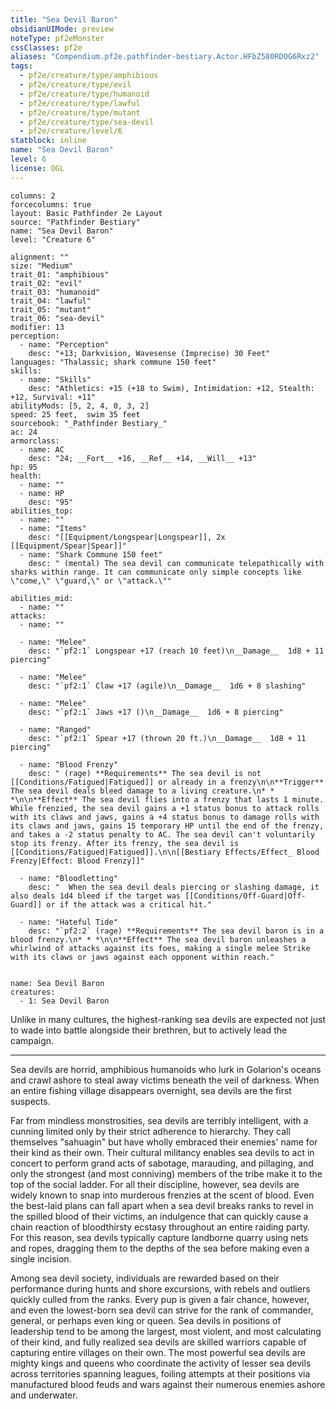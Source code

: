 ```yaml
---
title: "Sea Devil Baron"
obsidianUIMode: preview
noteType: pf2eMonster
cssClasses: pf2e
aliases: "Compendium.pf2e.pathfinder-bestiary.Actor.HFbZ580RDOG6Rxz2" 
tags:
  - pf2e/creature/type/amphibious
  - pf2e/creature/type/evil
  - pf2e/creature/type/humanoid
  - pf2e/creature/type/lawful
  - pf2e/creature/type/mutant
  - pf2e/creature/type/sea-devil
  - pf2e/creature/level/6
statblock: inline
name: "Sea Devil Baron"
level: 6
license: OGL
---
```


```statblock
columns: 2
forcecolumns: true
layout: Basic Pathfinder 2e Layout
source: "Pathfinder Bestiary"
name: "Sea Devil Baron"
level: "Creature 6"

alignment: ""
size: "Medium"
trait_01: "amphibious"
trait_02: "evil"
trait_03: "humanoid"
trait_04: "lawful"
trait_05: "mutant"
trait_06: "sea-devil"
modifier: 13
perception:
  - name: "Perception"
    desc: "+13; Darkvision, Wavesense (Imprecise) 30 Feet"
languages: "Thalassic; shark commune 150 feet"
skills:
  - name: "Skills"
    desc: "Athletics: +15 (+18 to Swim), Intimidation: +12, Stealth: +12, Survival: +11"
abilityMods: [5, 2, 4, 0, 3, 2]
speed: 25 feet,  swim 35 feet
sourcebook: "_Pathfinder Bestiary_"
ac: 24
armorclass:
  - name: AC
    desc: "24; __Fort__ +16, __Ref__ +14, __Will__ +13"
hp: 95
health:
  - name: ""
  - name: HP
    desc: "95"
abilities_top:
  - name: ""
  - name: "Items"
    desc: "[[Equipment/Longspear|Longspear]], 2x [[Equipment/Spear|Spear]]"
  - name: "Shark Commune 150 feet"
    desc: " (mental) The sea devil can communicate telepathically with sharks within range. It can communicate only simple concepts like \"come,\" \"guard,\" or \"attack.\""

abilities_mid:
  - name: ""
attacks:
  - name: ""

  - name: "Melee"
    desc: "`pf2:1` Longspear +17 (reach 10 feet)\n__Damage__  1d8 + 11 piercing"

  - name: "Melee"
    desc: "`pf2:1` Claw +17 (agile)\n__Damage__  1d6 + 8 slashing"

  - name: "Melee"
    desc: "`pf2:1` Jaws +17 ()\n__Damage__  1d6 + 8 piercing"

  - name: "Ranged"
    desc: "`pf2:1` Spear +17 (thrown 20 ft.)\n__Damage__  1d8 + 11 piercing"

  - name: "Blood Frenzy"
    desc: " (rage) **Requirements** The sea devil is not [[Conditions/Fatigued|Fatigued]] or already in a frenzy\n\n**Trigger** The sea devil deals bleed damage to a living creature.\n* * *\n\n**Effect** The sea devil flies into a frenzy that lasts 1 minute. While frenzied, the sea devil gains a +1 status bonus to attack rolls with its claws and jaws, gains a +4 status bonus to damage rolls with its claws and jaws, gains 15 temporary HP until the end of the frenzy, and takes a -2 status penalty to AC. The sea devil can't voluntarily stop its frenzy. After its frenzy, the sea devil is [[Conditions/Fatigued|Fatigued]].\n\n[[Bestiary Effects/Effect_ Blood Frenzy|Effect: Blood Frenzy]]"

  - name: "Bloodletting"
    desc: "  When the sea devil deals piercing or slashing damage, it also deals 1d4 bleed if the target was [[Conditions/Off-Guard|Off-Guard]] or if the attack was a critical hit."

  - name: "Hateful Tide"
    desc: "`pf2:2` (rage) **Requirements** The sea devil baron is in a blood frenzy.\n* * *\n\n**Effect** The sea devil baron unleashes a whirlwind of attacks against its foes, making a single melee Strike with its claws or jaws against each opponent within reach."
 
```

```encounter-table
name: Sea Devil Baron
creatures:
  - 1: Sea Devil Baron
```



Unlike in many cultures, the highest-ranking sea devils are expected not just to wade into battle alongside their brethren, but to actively lead the campaign.

* * *

Sea devils are horrid, amphibious humanoids who lurk in Golarion's oceans and crawl ashore to steal away victims beneath the veil of darkness. When an entire fishing village disappears overnight, sea devils are the first suspects.

Far from mindless monstrosities, sea devils are terribly intelligent, with a cunning limited only by their strict adherence to hierarchy. They call themselves "sahuagin" but have wholly embraced their enemies' name for their kind as their own. Their cultural militancy enables sea devils to act in concert to perform grand acts of sabotage, marauding, and pillaging, and only the strongest (and most conniving) members of the tribe make it to the top of the social ladder. For all their discipline, however, sea devils are widely known to snap into murderous frenzies at the scent of blood. Even the best-laid plans can fall apart when a sea devil breaks ranks to revel in the spilled blood of their victims, an indulgence that can quickly cause a chain reaction of bloodthirsty ecstasy throughout an entire raiding party. For this reason, sea devils typically capture landborne quarry using nets and ropes, dragging them to the depths of the sea before making even a single incision.

Among sea devil society, individuals are rewarded based on their performance during hunts and shore excursions, with rebels and outliers quickly culled from the ranks. Every pup is given a fair chance, however, and even the lowest-born sea devil can strive for the rank of commander, general, or perhaps even king or queen. Sea devils in positions of leadership tend to be among the largest, most violent, and most calculating of their kind, and fully realized sea devils are skilled warriors capable of capturing entire villages on their own. The most powerful sea devils are mighty kings and queens who coordinate the activity of lesser sea devils across territories spanning leagues, foiling attempts at their positions via manufactured blood feuds and wars against their numerous enemies ashore and underwater.
